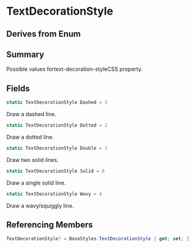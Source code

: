 # TextDecorationStyle

## Derives from Enum

## Summary

Possible values fortext-decoration-styleCSS property.
## Fields

```c#
static TextDecorationStyle Dashed = 3
```
Draw a dashed line.
```c#
static TextDecorationStyle Dotted = 2
```
Draw a dotted line.
```c#
static TextDecorationStyle Double = 1
```
Draw two solid lines.
```c#
static TextDecorationStyle Solid = 0
```
Draw a single solid line.
```c#
static TextDecorationStyle Wavy = 4
```
Draw a wavy/squiggly line.
## Referencing Members

```c#
TextDecorationStyle? = BaseStyles.TextDecorationStyle { get; set; } 
```
